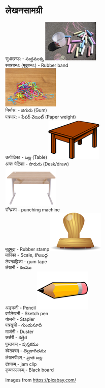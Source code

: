 # लेखनसामग्री 

सुधाखण्ड: - సుద్ధముక్క 
<img src="pictures/street-chalk.jpg" width="160" height="120" />    
रब्बरबन्ध: (मृदुबन्ध:) - Rubber band  
<img src="pictures/rubber-band.jpg" width="160" height="120" />   
निर्यास: - జిగురు (Gum)  
पत्रभार: -  పేపర్ వెయిట్ (Paper weight)  
उत्पीठिका -  బల్ల (Table)
<img src="pictures/table.png" width="160" height="120" />   
अन्तः पेटिका -  సొరుగు (Desk/draw)   
<img src="pictures/desk.png" width="160" height="120" />    
रन्ध्रिका - punching machine   
मृदुमुद्रा - Rubber stamp
<img src="pictures/stamp.png" width="160" height="120" />    
मापिका - Scale, కొలబద్ద   
लेपनपट्टिका - gum tape   
लेखनी - కలము   
अङ्कनी - Pencil
<img src="pictures/pencil.png" width="160" height="120" />    
वर्णलेखनी - Sketch pen   
योजनी - Stapler   
पत्रसूची - గుండుసూది   
मार्जनी - Duster   
कर्तरी - కత్తెర   
पुस्तकम् - పుస్తకము   
श्वेतपत्रम् - తెల్లకాగితము   
लेखनपीठम् - వ్రాత బల్ల   
दंशकम् - jam clip  
कृष्णफलकम् - Black board  

Images from https://pixabay.com/
